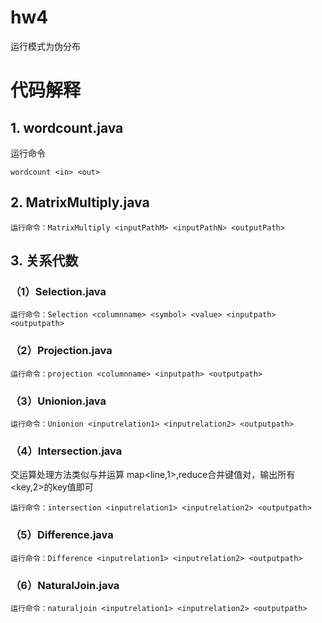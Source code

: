 # hw4
运行模式为伪分布

# 代码解释

## 1. wordcount.java

运行命令
```
wordcount <in> <out>
```

## 2. MatrixMultiply.java

```
运行命令：MatrixMultiply <inputPathM> <inputPathN> <outputPath>
```
## 3. 关系代数

### （1）Selection.java

```
运行命令：Selection <columnname> <symbol> <value> <inputpath> <outputpath>
```

### （2）Projection.java

```
运行命令：projection <columnname> <inputpath> <outputpath>
```
### （3）Unionion.java

```
运行命令：Unionion <inputrelation1> <inputrelation2> <outputpath>
```
### （4）Intersection.java

交运算处理方法类似与并运算
map<line,1>,reduce合并键值对，输出所有<key,2>的key值即可
```
运行命令：intersection <inputrelation1> <inputrelation2> <outputpath>
```
### （5）Difference.java
```
运行命令：Difference <inputrelation1> <inputrelation2> <outputpath>
```
### （6）NaturalJoin.java
```
运行命令：naturaljoin <inputrelation1> <inputrelation2> <outputpath>
```
